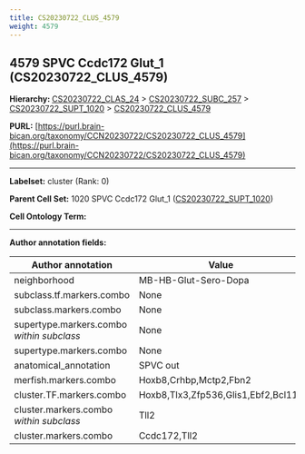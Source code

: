 ```yaml
---
title: CS20230722_CLUS_4579
weight: 4579
---
```

## 4579 SPVC Ccdc172 Glut_1 (CS20230722_CLUS_4579)
<b>Hierarchy: </b>
[CS20230722_CLAS_24](../CS20230722_CLAS_24) >
[CS20230722_SUBC_257](../CS20230722_SUBC_257) >
[CS20230722_SUPT_1020](../CS20230722_SUPT_1020) >
[CS20230722_CLUS_4579](../CS20230722_CLUS_4579)

**PURL:** [https://purl.brain-bican.org/taxonomy/CCN20230722/CS20230722_CLUS_4579](https://purl.brain-bican.org/taxonomy/CCN20230722/CS20230722_CLUS_4579)

---


**Labelset:** cluster (Rank: 0)

**Parent Cell Set:** 1020 SPVC Ccdc172 Glut_1 ([CS20230722_SUPT_1020](../CS20230722_SUPT_1020))



**Cell Ontology Term:** 

[MARKER GENES.]: #


---

[TRANSFERRED ANNOTATIONS.]: #


[AUTHOR ANNOTATION FIELDS.]: #


**Author annotation fields:**

| Author annotation | Value |
|-------------------|-------|
|neighborhood|MB-HB-Glut-Sero-Dopa|
|subclass.tf.markers.combo|None|
|subclass.markers.combo|None|
|supertype.markers.combo _within subclass_|None|
|supertype.markers.combo|None|
|anatomical_annotation|SPVC out|
|merfish.markers.combo|Hoxb8,Crhbp,Mctp2,Fbn2|
|cluster.TF.markers.combo|Hoxb8,Tlx3,Zfp536,Glis1,Ebf2,Bcl11a|
|cluster.markers.combo _within subclass_|Tll2|
|cluster.markers.combo|Ccdc172,Tll2|
